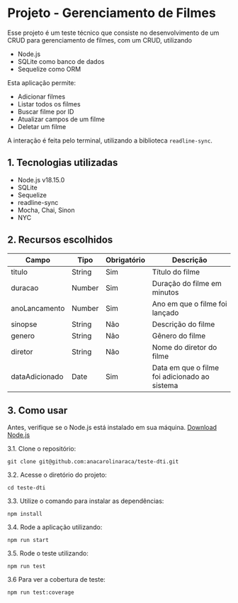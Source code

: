 # Projeto - Gerenciamento de Filmes
Esse projeto é um teste técnico que consiste no desenvolvimento de um CRUD para gerenciamento de filmes, com um CRUD, utilizando
- Node.js 
- SQLite como banco de dados
- Sequelize como ORM

Esta aplicação permite:
- Adicionar filmes
- Listar todos os filmes
- Buscar filme por ID
- Atualizar campos de um filme
- Deletar um filme

A interação é feita pelo terminal, utilizando a biblioteca `readline-sync`.

## 1. Tecnologias utilizadas
- Node.js v18.15.0
- SQLite
- Sequelize
- readline-sync
- Mocha, Chai, Sinon
- NYC

## 2. Recursos escolhidos
| Campo | Tipo | Obrigatório | Descrição |
|-------|------|-------------|-----------|
| titulo | String | Sim | Título do filme |
| duracao | Number | Sim | Duração do filme em minutos |
| anoLancamento | Number | Sim | 	Ano em que o filme foi lançado |
| sinopse | String | Não | Descrição do filme |
| genero | String | Não | Gênero do filme |
| diretor | String | Não | Nome do diretor do filme |
| dataAdicionado | Date | Sim | Data em que o filme foi adicionado ao sistema |

## 3. Como usar
Antes, verifique se o Node.js está instalado em sua máquina.
[Download Node.js](https://nodejs.org/en/download/)

3.1. Clone o repositório:
```
git clone git@github.com:anacarolinaraca/teste-dti.git
```
3.2. Acesse o diretório do projeto:
```
cd teste-dti
```
3.3. Utilize o comando para instalar as dependências:
```
npm install
```
3.4. Rode a aplicação utilizando:
```
npm run start
```
3.5. Rode o teste utilizando:
```
npm run test
```
3.6 Para ver a cobertura de teste:
```
npm run test:coverage
```
